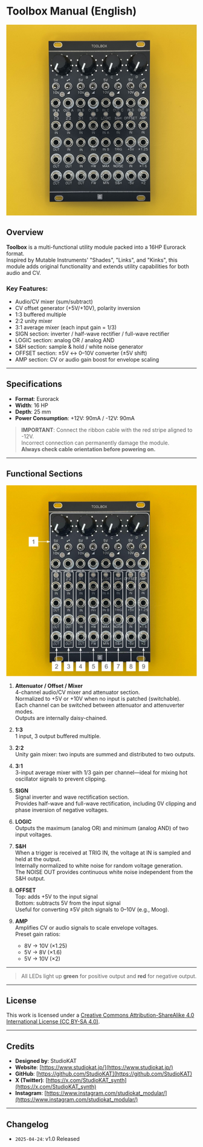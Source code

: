 # Toolbox Manual (English)

![Toolbox Front](../Images/Toolbox_Front.jpeg)

## Overview

**Toolbox** is a multi-functional utility module packed into a 16HP Eurorack format.  
Inspired by Mutable Instruments' "Shades", "Links", and "Kinks", this module adds original functionality and extends utility capabilities for both audio and CV.

### Key Features:
- Audio/CV mixer (sum/subtract)  
- CV offset generator (+5V/+10V), polarity inversion  
- 1:3 buffered multiple  
- 2:2 unity mixer  
- 3:1 average mixer (each input gain = 1/3)  
- SIGN section: inverter / half-wave rectifier / full-wave rectifier  
- LOGIC section: analog OR / analog AND  
- S&H section: sample & hold / white noise generator  
- OFFSET section: ±5V ↔ 0–10V converter (±5V shift)  
- AMP section: CV or audio gain boost for envelope scaling

---

## Specifications

- **Format**: Eurorack  
- **Width**: 16 HP  
- **Depth**: 25 mm  
- **Power Consumption**: +12V: 90mA / -12V: 90mA  

> **IMPORTANT**: Connect the ribbon cable with the red stripe aligned to -12V.  
> Incorrect connection can permanently damage the module.  
> **Always check cable orientation before powering on.**

---

## Functional Sections

![explanation](../Images/Toolbox_Ex.jpg)

1. **Attenuator / Offset / Mixer**  
   4-channel audio/CV mixer and attenuator section.  
   Normalized to +5V or +10V when no input is patched (switchable).  
   Each channel can be switched between attenuator and attenuverter modes.  
   Outputs are internally daisy-chained.

2. **1:3**  
   1 input, 3 output buffered multiple.

3. **2:2**  
   Unity gain mixer: two inputs are summed and distributed to two outputs.

4. **3:1**  
   3-input average mixer with 1/3 gain per channel—ideal for mixing hot oscillator signals to prevent clipping.

5. **SIGN**  
   Signal inverter and wave rectification section.  
   Provides half-wave and full-wave rectification, including 0V clipping and phase inversion of negative voltages.

6. **LOGIC**  
   Outputs the maximum (analog OR) and minimum (analog AND) of two input voltages.

7. **S&H**  
   When a trigger is received at TRIG IN, the voltage at IN is sampled and held at the output.  
   Internally normalized to white noise for random voltage generation.  
   The NOISE OUT provides continuous white noise independent from the S&H output.

8. **OFFSET**  
   Top: adds +5V to the input signal  
   Bottom: subtracts 5V from the input signal  
   Useful for converting ±5V pitch signals to 0–10V (e.g., Moog).

9. **AMP**  
   Amplifies CV or audio signals to scale envelope voltages.  
   Preset gain ratios:  
   - 8V → 10V (×1.25)  
   - 5V → 8V (×1.6)  
   - 5V → 10V (×2)

---

> All LEDs light up **green** for positive output and **red** for negative output.

---

## License

This work is licensed under a [Creative Commons Attribution-ShareAlike 4.0 International License (CC BY-SA 4.0)](https://creativecommons.org/licenses/by-sa/4.0/).

---

## Credits

- **Designed by**: StudioKAT  
- **Website**: [https://www.studiokat.jp/](https://www.studiokat.jp/)  
- **GitHub**: [https://github.com/StudioKAT](https://github.com/StudioKAT)  
- **X (Twitter)**: [https://x.com/StudioKAT_synth](https://x.com/StudioKAT_synth)  
- **Instagram**: [https://www.instagram.com/studiokat_modular/](https://www.instagram.com/studiokat_modular/)

---

## Changelog

- `2025-04-24`: v1.0 Released  
